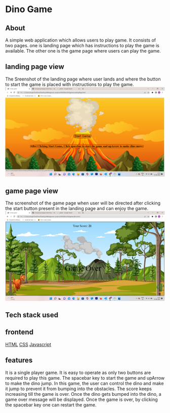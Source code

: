 # Dino Game

## About

A simple web application which allows users to play game. It consists of two pages.
one is landing page which has instructions to play the game is available.
The other one is the game page where users can play the game.

## landing page view

The Sreenshot of the landing page where user lands and where the button to start the game is placed with instructions to play the game.
![Screenshot](Images/Landing%20page.png)

## game page view

The screenshot of the game page when user will be directed after clicking the start button present in the landing page and can enjoy the game.
![Screenshot](Images/game%20page.png)


## Tech stack used

## frontend

[HTML](https://img.shields.io/badge/html5%20-%23E34F26.svg?&style=for-the-badge&logo=html5&logoColor=white")
[CSS](https://img.shields.io/badge/css3%20-%231572B6.svg?&style=for-the-badge&logo=css3&logoColor=white)
[Javascript](https://img.shields.io/badge/javascript%20-%23323330.svg?&style=for-the-badge&logo=javascript&logoColor=%23F7DF1E)

## features

It is a single player game.
It is easy to operate as only two buttons are required to play this game. The spacebar key to start the game and upArrow to make the dino jump.
In this game, the user can control the dino and make it jump to prevent it from bumping into the obstacles.
The score keeps increasing till the game is over.
Once the dino gets bumped into the dino, a game over message will be displayed.
Once the game is over, by clicking the spacebar key one can restart the game.
